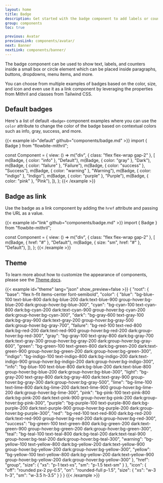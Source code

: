 ```yaml
---
layout: home
title: Badge
description: Get started with the badge component to add labels or counters inside paragraphs, buttons, and inputs based on multiple colors and sizes from Mithril and Tailwind CSS
group: components
toc: true

previous: Avatar
previousLink: components/avatar/
next: Banner
nextLink: components/banner/
---
```


The badge component can be used to show text, labels, and counters inside a small box or circle element which can be placed inside paragraphs, buttons, dropdowns, menu items, and more.

You can choose from multiple examples of badges based on the color, size, and icon and even use it as a link component by leveraging the properties from Mithril and classes from Tailwind CSS.

## Default badges

Here's a list of default `<Badge>` component examples where you can use the `color` attribute to change the color of the badge based on contextual colors such as info, gray, success, and more.

{{< example id="default" github="components/badge.md" >}}
import { Badge } from "flowbite-mithril";

const Component = {
  view: () =>
    m("div", { class: "flex flex-wrap gap-2" }, [
      m(Badge, { color: "info" }, "Default"),
      m(Badge, { color: "gray" }, "Dark"),
      m(Badge, { color: "failure" }, "Failure"),
      m(Badge, { color: "success" }, "Success"),
      m(Badge, { color: "warning" }, "Warning"),
      m(Badge, { color: "indigo" }, "Indigo"),
      m(Badge, { color: "purple" }, "Purple"),
      m(Badge, { color: "pink" }, "Pink"),
    ]),
};
{{< /example >}}

## Badge as link

Use the badge as a link component by adding the `href` attribute and passing the URL as a value.

{{< example id="link" github="components/badge.md" >}}
import { Badge } from "flowbite-mithril";

const Component = {
  view: () =>
    m("div", { class: "flex flex-wrap gap-2" }, [
      m(Badge, { href: "#" }, "Default"),
      m(Badge, { size: "sm", href: "#" }, "Default"),
    ]),
};
{{< /example >}}

## Theme

To learn more about how to customize the appearance of components, please see the [Theme docs](https://www.flowbite-react.com/docs/customize/theme).

{{< example id="theme" lang="json" show_preview=false >}}
{
  "root": {
    "base": "flex h-fit items-center font-semibold",
    "color": {
      "blue": "bg-blue-100 text-blue-800 dark:bg-blue-200 dark:text-blue-900 group-hover:bg-blue-200 dark:group-hover:bg-blue-300",
      "cyan": "bg-cyan-100 text-cyan-800 dark:bg-cyan-200 dark:text-cyan-900 group-hover:bg-cyan-200 dark:group-hover:bg-cyan-300",
      "dark": "bg-gray-600 text-gray-100 dark:bg-gray-900 dark:text-gray-200 group-hover:bg-gray-500 dark:group-hover:bg-gray-700",
      "failure": "bg-red-100 text-red-800 dark:bg-red-200 dark:text-red-900 group-hover:bg-red-200 dark:group-hover:bg-red-300",
      "gray": "bg-gray-100 text-gray-800 dark:bg-gray-700 dark:text-gray-300 group-hover:bg-gray-200 dark:group-hover:bg-gray-600",
      "green": "bg-green-100 text-green-800 dark:bg-green-200 dark:text-green-900 group-hover:bg-green-200 dark:group-hover:bg-green-300",
      "indigo": "bg-indigo-100 text-indigo-800 dark:bg-indigo-200 dark:text-indigo-900 group-hover:bg-indigo-200 dark:group-hover:bg-indigo-300",
      "info": "bg-blue-100 text-blue-800 dark:bg-blue-200 dark:text-blue-800 group-hover:bg-blue-200 dark:group-hover:bg-blue-300",
      "light": "bg-gray-200 text-gray-800 dark:bg-gray-400 dark:text-gray-900 group-hover:bg-gray-300 dark:group-hover:bg-gray-500",
      "lime": "bg-lime-100 text-lime-800 dark:bg-lime-200 dark:text-lime-900 group-hover:bg-lime-200 dark:group-hover:bg-lime-300",
      "pink": "bg-pink-100 text-pink-800 dark:bg-pink-200 dark:text-pink-900 group-hover:bg-pink-200 dark:group-hover:bg-pink-300",
      "purple": "bg-purple-100 text-purple-800 dark:bg-purple-200 dark:text-purple-900 group-hover:bg-purple-200 dark:group-hover:bg-purple-300",
      "red": "bg-red-100 text-red-800 dark:bg-red-200 dark:text-red-900 group-hover:bg-red-200 dark:group-hover:bg-red-300",
      "success": "bg-green-100 text-green-800 dark:bg-green-200 dark:text-green-900 group-hover:bg-green-200 dark:group-hover:bg-green-300",
      "teal": "bg-teal-100 text-teal-800 dark:bg-teal-200 dark:text-teal-900 group-hover:bg-teal-200 dark:group-hover:bg-teal-300",
      "warning": "bg-yellow-100 text-yellow-800 dark:bg-yellow-200 dark:text-yellow-900 group-hover:bg-yellow-200 dark:group-hover:bg-yellow-300",
      "yellow": "bg-yellow-100 text-yellow-800 dark:bg-yellow-200 dark:text-yellow-900 group-hover:bg-yellow-200 dark:group-hover:bg-yellow-300"
    },
    "href": "group",
    "size": {
      "xs": "p-1 text-xs",
      "sm": "p-1.5 text-sm"
    }
  },
  "icon": {
    "off": "rounded px-2 py-0.5",
    "on": "rounded-full p-1.5",
    "size": {
      "xs": "w-3 h-3",
      "sm": "w-3.5 h-3.5"
    }
  }
}
{{< /example >}}

